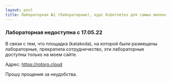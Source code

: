 ```yaml
---
layout: post
title: Лабораторная №1 (Лабораторные), курс Kubernetes для самых маленьких
---
```


### Лабораторная недоступна с 17.05.22

В связи с тем, что площадка (katakoda), на которой были размещены лабораторные, прекратила сотрудничество, эти лабораторные доступны только на моем сайте.

Адрес: https://rotoro.cloud

Прошу прощения за неудобства.

